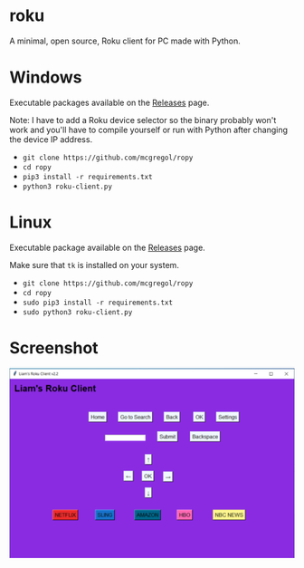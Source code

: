 # roku
A minimal, open source, Roku client for PC made with Python.

# Windows
Executable packages available on the [Releases](https://github.com/mcgregol/ropy/releases) page.

Note: I have to add a Roku device selector so the binary probably won't work and you'll have to compile yourself or run with Python after changing the device IP address.

- `git clone https://github.com/mcgregol/ropy`
- `cd ropy`
- `pip3 install -r requirements.txt`
- `python3 roku-client.py`

# Linux
Executable package available on the [Releases](https://github.com/mcgregol/ropy/releases) page.

Make sure that `tk` is installed on your system.

- `git clone https://github.com/mcgregol/ropy`
- `cd ropy`
- `sudo pip3 install -r requirements.txt`
- `sudo python3 roku-client.py`

# Screenshot
![screenshot](https://github.com/mcgregol/ropy/blob/main/Screenshot%202020-12-22%20225325.png)

